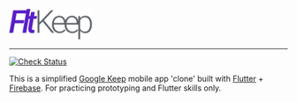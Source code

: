 <img src='artworks/flt_keep.svg' width='150' alt="Flutter Keep">

---

[![Check Status][check-badge]][check-link]
<!-- [![MIT][license-badge]][license] -->

This is a simplified [Google Keep] mobile app 'clone' built with [Flutter] + [Firebase]. For practicing prototyping and Flutter skills only.


[Flutter]: https://flutter.dev
[Firebase]: https://firebase.google.com/
[Google Keep]: https://www.google.com/keep/
[check-badge]: https://github.com/xinthink/flutter-keep/workflows/check/badge.svg
[check-link]: https://github.com/xinthink/flutter-keep/actions?query=workflow%3Acheck
[license-badge]: https://img.shields.io/github/license/xinthink/flutter-keep
[license]: https://raw.githubusercontent.com/xinthink/flutter-keep/master/LICENSE
